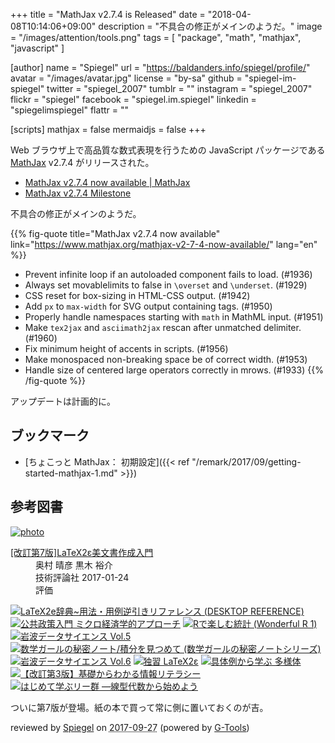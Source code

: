 +++
title = "MathJax v2.7.4 is Released"
date = "2018-04-08T10:14:06+09:00"
description = "不具合の修正がメインのようだ。"
image = "/images/attention/tools.png"
tags = [ "package", "math", "mathjax", "javascript" ]

[author]
  name      = "Spiegel"
  url       = "https://baldanders.info/spiegel/profile/"
  avatar    = "/images/avatar.jpg"
  license   = "by-sa"
  github    = "spiegel-im-spiegel"
  twitter   = "spiegel_2007"
  tumblr    = ""
  instagram = "spiegel_2007"
  flickr    = "spiegel"
  facebook  = "spiegel.im.spiegel"
  linkedin  = "spiegelimspiegel"
  flattr    = ""

[scripts]
  mathjax = false
  mermaidjs = false
+++

Web ブラウザ上で高品質な数式表現を行うための JavaScript パッケージである [MathJax] v2.7.4 がリリースされた。

- [MathJax v2.7.4 now available | MathJax](https://www.mathjax.org/mathjax-v2-7-4-now-available/)
- [MathJax v2.7.4 Milestone](https://github.com/mathjax/MathJax/milestone/18?closed=1)

不具合の修正がメインのようだ。

{{% fig-quote title="MathJax v2.7.4 now available" link="https://www.mathjax.org/mathjax-v2-7-4-now-available/" lang="en" %}}
- Prevent infinite loop if an autoloaded component fails to load. (#1936)
- Always set movablelimits to false in `\overset` and `\underset`. (#1929)
- CSS reset for box-sizing in HTML-CSS output. (#1942)
- Add `px` to `max-width` for SVG output containing tags. (#1950)
- Properly handle namespaces starting with `math` in MathML input. (#1951)
- Make `tex2jax` and `asciimath2jax` rescan after unmatched delimiter. (#1960)
- Fix minimum height of accents in scripts. (#1956)
- Make monospaced non-breaking space be of correct width. (#1953)
- Handle size of centered large operators correctly in mrows. (#1933)
{{% /fig-quote %}}

アップデートは計画的に。

[MathJax]: https://www.mathjax.org/ "MathJax | Beautiful math in all browsers."

## ブックマーク

- [ちょこっと MathJax： 初期設定]({{< ref "/remark/2017/09/getting-started-mathjax-1.md" >}})

## 参考図書

<div class="hreview" ><a class="item url" href="https://www.amazon.co.jp/exec/obidos/ASIN/4774187054/baldandersinf-22/"><img src="https://images-fe.ssl-images-amazon.com/images/I/51E5K7B53aL._SL160_.jpg" alt="photo" class="photo"  /></a><dl ><dt class="fn"><a class="item url" href="https://www.amazon.co.jp/exec/obidos/ASIN/4774187054/baldandersinf-22/">[改訂第7版]LaTeX2ε美文書作成入門</a></dt><dd>奥村 晴彦 黒木 裕介 </dd><dd>技術評論社 2017-01-24</dd><dd>評価<abbr class="rating" title="5"><img src="https://images-fe.ssl-images-amazon.com/images/G/01/detail/stars-5-0.gif" alt="" /></abbr> </dd></dl><p class="similar"><a href="https://www.amazon.co.jp/exec/obidos/ASIN/4798118141/baldandersinf-22/" target="_top"><img src="https://images-fe.ssl-images-amazon.com/images/P/4798118141.09._SCTHUMBZZZ_.jpg"  alt="LaTeX2e辞典~用法・用例逆引きリファレンス (DESKTOP REFERENCE)"  /></a> <a href="https://www.amazon.co.jp/exec/obidos/ASIN/4535558752/baldandersinf-22/" target="_top"><img src="https://images-fe.ssl-images-amazon.com/images/P/4535558752.09._SCTHUMBZZZ_.jpg"  alt="公共政策入門 ミクロ経済学的アプローチ"  /></a> <a href="https://www.amazon.co.jp/exec/obidos/ASIN/4320112415/baldandersinf-22/" target="_top"><img src="https://images-fe.ssl-images-amazon.com/images/P/4320112415.09._SCTHUMBZZZ_.jpg"  alt="Rで楽しむ統計 (Wonderful R 1)"  /></a> <a href="https://www.amazon.co.jp/exec/obidos/ASIN/4000298550/baldandersinf-22/" target="_top"><img src="https://images-fe.ssl-images-amazon.com/images/P/4000298550.09._SCTHUMBZZZ_.jpg"  alt="岩波データサイエンス Vol.5"  /></a> <a href="https://www.amazon.co.jp/exec/obidos/ASIN/4797391383/baldandersinf-22/" target="_top"><img src="https://images-fe.ssl-images-amazon.com/images/P/4797391383.09._SCTHUMBZZZ_.jpg"  alt="数学ガールの秘密ノート/積分を見つめて (数学ガールの秘密ノートシリーズ)"  /></a> <a href="https://www.amazon.co.jp/exec/obidos/ASIN/4000298569/baldandersinf-22/" target="_top"><img src="https://images-fe.ssl-images-amazon.com/images/P/4000298569.09._SCTHUMBZZZ_.jpg"  alt="岩波データサイエンス Vol.6"  /></a> <a href="https://www.amazon.co.jp/exec/obidos/ASIN/4798115363/baldandersinf-22/" target="_top"><img src="https://images-fe.ssl-images-amazon.com/images/P/4798115363.09._SCTHUMBZZZ_.jpg"  alt="独習 LaTeX2ε"  /></a> <a href="https://www.amazon.co.jp/exec/obidos/ASIN/4785315717/baldandersinf-22/" target="_top"><img src="https://images-fe.ssl-images-amazon.com/images/P/4785315717.09._SCTHUMBZZZ_.jpg"  alt="具体例から学ぶ 多様体"  /></a> <a href="https://www.amazon.co.jp/exec/obidos/ASIN/4774193046/baldandersinf-22/" target="_top"><img src="https://images-fe.ssl-images-amazon.com/images/P/4774193046.09._SCTHUMBZZZ_.jpg"  alt="【改訂第3版】基礎からわかる情報リテラシー"  /></a> <a href="https://www.amazon.co.jp/exec/obidos/ASIN/4768704700/baldandersinf-22/" target="_top"><img src="https://images-fe.ssl-images-amazon.com/images/P/4768704700.09._SCTHUMBZZZ_.jpg"  alt="はじめて学ぶリー群 ―線型代数から始めよう"  /></a> </p>
<p class="description">ついに第7版が登場。紙の本で買って常に側に置いておくのが吉。</p>
<p class="gtools" >reviewed by <a href='#maker' class='reviewer'>Spiegel</a> on <abbr class="dtreviewed" title="2017-09-27">2017-09-27</abbr> (powered by <a href="http://www.goodpic.com/mt/aws/index.html" >G-Tools</a>)</p>
</div>

